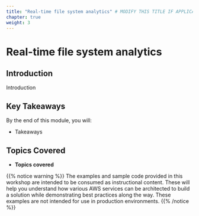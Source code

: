```yaml
---
title: "Real-time file system analytics" # MODIFY THIS TITLE IF APPLICABLE
chapter: true
weight: 3
---
```


# Real-time file system analytics <!-- MODIFY THIS HEADING -->

## **Introduction**  
Introduction

## **Key Takeaways**  
By the end of this module, you will:  

- Takeaways

## **Topics Covered**  
- **Topics covered**  



{{% notice warning %}}
The examples and sample code provided in this workshop are intended to be consumed as instructional content. These will help you understand how various AWS services can be architected to build a solution while demonstrating best practices along the way. These examples are not intended for use in production environments.
{{% /notice %}}

